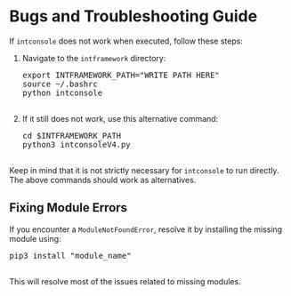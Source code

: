<!DOCTYPE html>
<html lang="en">
<head>
    <meta charset="UTF-8">
    <meta name="viewport" content="width=device-width, initial-scale=1.0">
</head>
<body>
    <h1>Bugs and Troubleshooting Guide</h1>
    <p>If <code>intconsole</code> does not work when executed, follow these steps:</p>
    <ol>
        <li>Navigate to the <code>intframework</code> directory:</li>
        <pre>
export INTFRAMEWORK_PATH="WRITE PATH HERE"
source ~/.bashrc
python intconsole
        </pre>
        <li>If it still does not work, use this alternative command:</li>
        <pre>
cd $INTFRAMEWORK_PATH
python3 intconsoleV4.py
        </pre>
    </ol>
    <p>Keep in mind that it is not strictly necessary for <code>intconsole</code> to run directly. The above commands should work as alternatives.</p>
    <h2>Fixing Module Errors</h2>
    <p>If you encounter a <code>ModuleNotFoundError</code>, resolve it by installing the missing module using:</p>
    <pre>
pip3 install "module_name"
    </pre>
    <p>This will resolve most of the issues related to missing modules.</p>
</body>
</html>